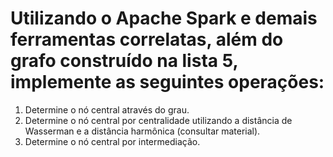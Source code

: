 # Utilizando o Apache Spark e demais ferramentas correlatas, além do grafo construído na lista 5, implemente as seguintes operações:

1. Determine o nó central através do grau.
2. Determine o nó central por centralidade utilizando a distância de Wasserman e a distância harmônica (consultar material).
3. Determine o nó central por intermediação.